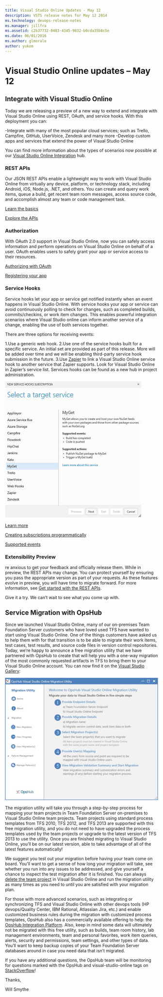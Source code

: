 ```yaml
---
title: Visual Studio Online Updates - May 12
description: VSTS release notes for May 12 2014
ms.technology: devops-release-notes
ms.manager: jillfra
ms.assetid: c2b37732-0483-4345-9832-b0cda35b8c5e
ms.date: 06/01/2016
ms.author: glmorale
author: yukom
---
```


# Visual Studio Online updates – May 12

## Integrate with Visual Studio Online

Today we are releasing a preview of a new way to extend and integrate with Visual Studio Online using REST, OAuth, and service hooks. With this deployment you can:

-Integrate with many of the most popular cloud services; such as Trello, Campfire, GitHub, UserVoice, Zendesk and many more
-Develop custom apps and services that extend the power of Visual Studio Online

You can find more information about the types of scenarios now possible at our [Visual Studio Online Integration](https://visualstudio.microsoft.com/integrate/explore/explore-vso-vsi) hub.

### REST APIs

Our JSON REST APIs enable a lightweight way to work with Visual Studio Online from virtually any device, platform, or technology stack, including Android, iOS, Node.js, .NET, and others. You can create and query work items, queue a build, get recent team room messages, access source code, and accomplish almost any team or code management task.

[Learn the basics](/rest/api/vsts/?view=vsts-rest-4.1)

[Explore the APIs](/azure/devops/integrate/)

### Authorization

With OAuth 2.0 support in Visual Studio Online, now you can safely access information and perform operations on Visual Studio Online on behalf of a user. OAuth enables users to safely grant your app or service access to their resources.

[Authorizing with OAuth](/azure/devops/integrate/get-started/authentication/oauth?view=azure-devops)

[Registering your app](https://app.vssps.visualstudio.com/app/register?_ga=1.9631093.1191187031.1470846728)

### Service Hooks

Service hooks let your app or service get notified instantly when an event happens in Visual Studio Online. With service hooks your app or service can avoid continuously polling to check for changes, such as completed builds, commits/checkins, or work item changes. This enables powerful integration scenarios where Visual Studio online can inform another service of a change, enabling the use of both services together.

There are three options for receiving events:

1.Use a generic web hook.
2.Use one of the service hooks built for a specific service. An initial set are provided as part of this release. More will be added over time and we will be enabling third-party service hook submission in the future.
3.Use [Zapier](https://www.zapier.com/) to link a Visual Studio Online service hook to another service that Zapier supports. Look for Visual Studio Online in Zapier’s service list.
Services hooks can be found as a new hub in project administration.

![Selecting a target service](media/5_12_01.png)

[Learn more](https://visualstudio.microsoft.com/get-started/integrate/integrating-with-service-hooks-vs)

[Creating subscriptions programmatically](/azure/devops/integrate/)

[Supported events](/azure/devops/service-hooks/events?view=azure-devops)

### Extensibility Preview

re anxious to get your feedback and officially release them. While in preview, the REST APIs may change. You can protect yourself by ensuring you pass the appropriate version as part of your requests. As these features evolve in preview, you will have time to migrate forward. For more information, see [Get started with the REST APIs](https://msdn.microsoft.com/library/bb165336.aspx).

Give it a try. We can’t wait to see what you come up with.

## Service Migration with OpsHub

Since we launched Visual Studio Online, many of our on-premises Team Foundation Server customers who have loved used TFS have wanted to start using Visual Studio Online. One of the things customers have asked us to help them with for that transition is to be able to migrate their work items, test cases, test results, and source code files in version control repositories. Today, we’re happy to announce a free migration utility that we have partnered with OpsHub to create that will help you with a one-way migration of the most commonly requested artifacts in TFS to bring them to your Visual Studio Online account. You can now find it on the [Visual Studio Gallery](https://aka.ms/OpsHubVSOMigrationUtility):

![Service Migration Utility](media/5_12_02.png)

The migration utility will take you through a step-by-step process for mapping your team projects in Team Foundation Server on-premises to Visual Studio Online team projects. Team projects using standard process templates from TFS 2010, TFS 2012, and TFS 2013 are supported with this free migration utility, and you do not need to have upgraded the process templates used by the team projects or upgrade to the latest version of TFS 2013 to use the utility. Once you are finished migrating to Visual Studio Online, you’ll be on our latest version, able to take advantage of all of the latest features automatically!

We suggest you test out your migration before having your team come on board. You’ll want to get a sense of how long your migration will take, see whether you run into any issues to be addressed, and give yourself a chance to inspect the test migration after it is finished. You can always [delete the team project](https://devblogs.microsoft.com/buckh/how-to-delete-a-team-project-from-team-foundation-service-tfs-visualstudio-com/) in Visual Studio Online and run the migration utility as many times as you need to until you are satisfied with your migration plan.

For those with more advanced scenarios, such as integrating or synchronizing TFS and Visual Studio Online with other devops tools (HP devops/Quality Center, IBM Rational, Atlassian Jira, etc.) and enable customized business rules during the migration with customized process templates, OpsHub also has a commercially available offering to help: the [OpsHub Integration Platform](https://www.opshub.com/integrations/azure-devops-vsts-integration/). Also, keep in mind some data will ultimately not be migrated with this free utility, such as builds, team room history, lab management environments, team and personal favorites, work item queries, alerts, security and permissions, team settings, and other types of data. You’ll want to keep backup copies of your Team Foundation Server databases around in case you need data that isn’t migrated.

If you have any additional questions, the OpsHub team will be monitoring for questions marked with the OpsHub and visual-studio-online tags on [StackOverflow](https://stackoverflow.com/questions/tagged/visual-studio-online)!

Thanks,

Will Smythe
